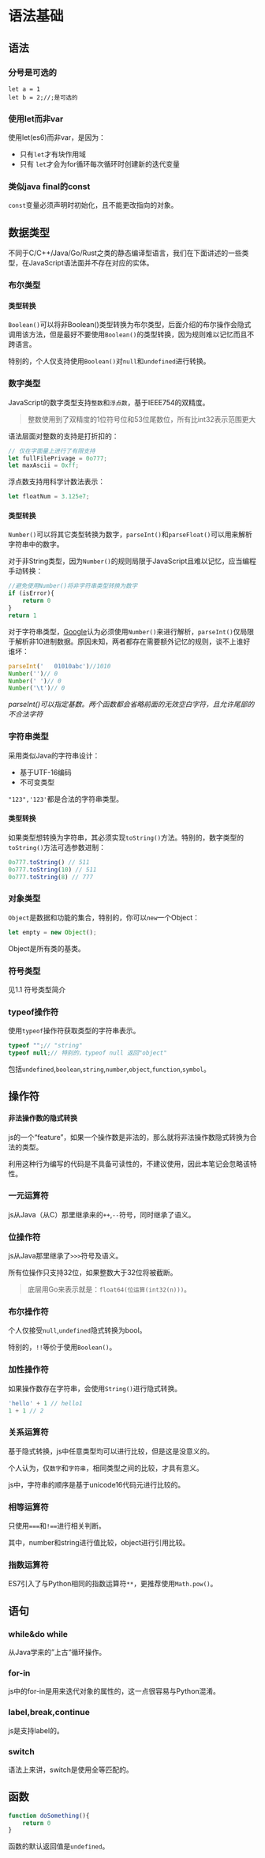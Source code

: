 # 语法基础

## 语法

### 分号是可选的

```
let a = 1
let b = 2;//;是可选的
```

### 使用let而非var

使用let(es6)而非var，是因为：

- 只有`let`才有块作用域
- 只有 `let`才会为for循环每次循环时创建新的迭代变量

### 类似java final的const

`const`变量必须声明时初始化，且不能更改指向的对象。

## 数据类型

不同于C/C++/Java/Go/Rust之类的静态编译型语言，我们在下面讲述的一些类型，在JavaScript语法面并不存在对应的实体。

### 布尔类型

#### 类型转换

`Boolean()`可以将非Boolean()类型转换为布尔类型，后面介绍的布尔操作会隐式调用该方法，但是最好不要使用`Boolean()`的类型转换，因为规则难以记忆而且不跨语言。

特别的，个人仅支持使用`Boolean()`对`null`和`undefined`进行转换。

### 数字类型

JavaScript的数字类型支持`整数`和`浮点数`，基于IEEE754的双精度。

>整数使用到了双精度的1位符号位和53位尾数位，所有比int32表示范围更大

语法层面对整数的支持是打折扣的：

```js
// 仅在字面量上进行了有限支持
let fullFilePrivage = 0o777;
let maxAscii = 0xff;
```

浮点数支持用科学计数法表示：

```js
let floatNum = 3.125e7;
```

#### 类型转换

`Number()`可以将其它类型转换为数字，`parseInt()`和`parseFloat()`可以用来解析字符串中的数字。

对于非String类型，因为`Number()`的规则局限于JavaScript且难以记忆，应当编程手动转换：

```js
//避免使用Number()将非字符串类型转换为数字
if (isError){
	return 0
}
return 1
```

对于字符串类型，[Google](https://google.github.io/styleguide/tsguide.html#type-coercion)认为必须使用`Number()`来进行解析，`parseInt()`仅局限于解析非10进制数据。原因未知，两者都存在需要额外记忆的规则，谈不上谁好谁坏：

```js
parseInt('   01010abc')//1010
Number('')// 0
Number(' ')// 0
Number('\t')// 0
```

*parseInt()可以指定基数。两个函数都会省略前面的无效空白字符，且允许尾部的不合法字符*

### 字符串类型

采用类似Java的字符串设计：

- 基于UTF-16编码
- 不可变类型

`"123",'123'`都是合法的字符串类型。

#### 类型转换

如果类型想转换为字符串，其必须实现`toString()`方法。特别的，数字类型的`toString()`方法可选参数进制：

```js
0o777.toString() // 511
0o777.toString(10) // 511
0o777.toString(8) // 777
```

### 对象类型

`Object`是数据和功能的集合，特别的，你可以`new`一个Object：

```js
let empty = new Object();
```

Object是所有类的基类。

### 符号类型

见1.1 符号类型简介

### typeof操作符

使用`typeof`操作符获取类型的字符串表示。

```js
typeof "";// "string"
typeof null;// 特别的，typeof null 返回"object"
```

包括`undefined`,`boolean`,`string`,`number`,`object`,`function`,`symbol`。

## 操作符

#### 非法操作数的隐式转换

js的一个“feature”，如果一个操作数是非法的，那么就将非法操作数隐式转换为合法的类型。

利用这种行为编写的代码是不具备可读性的，不建议使用，因此本笔记会忽略该特性。
### 一元运算符

js从Java（从C）那里继承来的`++`,`--`符号，同时继承了语义。

### 位操作符

js从Java那里继承了`>>>`符号及语义。

所有位操作只支持32位，如果整数大于32位将被截断。

>底层用Go来表示就是：`float64(位运算(int32(n)))`。

### 布尔操作符

个人仅接受`null`,`undefined`隐式转换为bool。

特别的，`!!`等价于使用`Boolean()`。

### 加性操作符

如果操作数存在字符串，会使用`String()`进行隐式转换。

```js
'hello' + 1 // hello1
1 + 1 // 2
```

### 关系运算符

基于隐式转换，js中任意类型均可以进行比较，但是这是没意义的。

个人认为，仅`数字`和`字符串`，相同类型之间的比较，才具有意义。

js中，字符串的顺序是基于unicode16代码元进行比较的。

### 相等运算符

只使用`===`和`!==`进行相关判断。

其中，number和string进行值比较，object进行引用比较。

### 指数运算符

ES7引入了与Python相同的指数运算符`**`，更推荐使用`Math.pow()`。

## 语句

### while&do while

从Java学来的”上古“循环操作。

### for-in

js中的for-in是用来迭代对象的属性的，这一点很容易与Python混淆。

### label,break,continue

js是支持label的。

### switch

语法上来讲，switch是使用全等匹配的。

## 函数

```js
function doSomething(){
	return 0
}
```

函数的默认返回值是`undefined`。